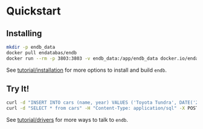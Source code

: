 # Quickstart


## Installing

```sh
mkdir -p endb_data
docker pull endatabas/endb
docker run --rm -p 3803:3803 -v endb_data:/app/endb_data docker.io/endatabas/endb
```

See [tutorial/installation](/tutorial/installation.md) for more options to install and build `endb`.


## Try It!

```sh
curl -d "INSERT INTO cars (name, year) VALUES ('Toyota Tundra', DATE('2004-01-01'))" -H "Content-Type: application/sql" -X POST http://localhost:3803/sql
curl -d "SELECT * from cars" -H "Content-Type: application/sql" -X POST http://localhost:3803/sql
```

See [tutorial/drivers](/tutorial/drivers.md) for more ways to talk to `endb`.
